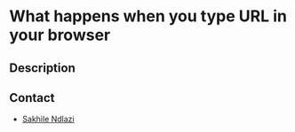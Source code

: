 # What happens when you type URL in your browser

## Description

## Contact
 * [Sakhile Ndlazi](https://www.twitter.com/sakhilelindah)
